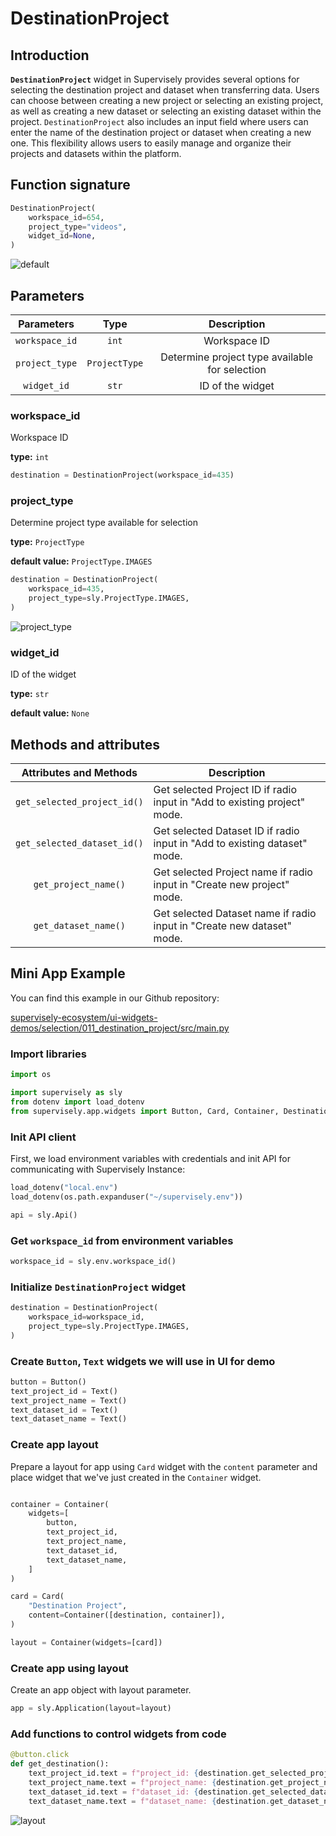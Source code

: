 # DestinationProject

## Introduction

**`DestinationProject`** widget in Supervisely provides several options for selecting the destination project and dataset when transferring data. Users can choose between creating a new project or selecting an existing project, as well as creating a new dataset or selecting an existing dataset within the project. `DestinationProject` also includes an input field where users can enter the name of the destination project or dataset when creating a new one. This flexibility allows users to easily manage and organize their projects and datasets within the platform.

## Function signature

```python
DestinationProject(
    workspace_id=654,
    project_type="videos",
    widget_id=None,
)
```

![default](https://user-images.githubusercontent.com/79905215/225234197-95dd3c3a-18dc-4fed-a583-b46cf101217c.png)

## Parameters

|   Parameters   |      Type     |                   Description                  |
| :------------: | :-----------: | :--------------------------------------------: |
| `workspace_id` |     `int`     |                  Workspace ID                  |
| `project_type` | `ProjectType` | Determine project type available for selection |
|   `widget_id`  |     `str`     |                ID of the widget                |

### workspace\_id

Workspace ID

**type:** `int`

```python
destination = DestinationProject(workspace_id=435)
```

### project\_type

Determine project type available for selection

**type:** `ProjectType`

**default value:** `ProjectType.IMAGES`

```python
destination = DestinationProject(
    workspace_id=435,
    project_type=sly.ProjectType.IMAGES,
)
```

![project\_type](https://user-images.githubusercontent.com/79905215/225234270-efeb6a3c-45a0-4a4c-9464-e0ba8e67f2d9.png)

### widget\_id

ID of the widget

**type:** `str`

**default value:** `None`

## Methods and attributes

|    Attributes and Methods   | Description                                                               |
| :-------------------------: | ------------------------------------------------------------------------- |
| `get_selected_project_id()` | Get selected Project ID if radio input in "Add to existing project" mode. |
| `get_selected_dataset_id()` | Get selected Dataset ID if radio input in "Add to existing dataset" mode. |
|     `get_project_name()`    | Get selected Project name if radio input in "Create new project" mode.    |
|     `get_dataset_name()`    | Get selected Dataset name if radio input in "Create new dataset" mode.    |

## Mini App Example

You can find this example in our Github repository:

[supervisely-ecosystem/ui-widgets-demos/selection/011\_destination\_project/src/main.py](https://github.com/supervisely-ecosystem/ui-widgets-demos/blob/master/selection/011\_destination\_project/src/main.py)

### Import libraries

```python
import os

import supervisely as sly
from dotenv import load_dotenv
from supervisely.app.widgets import Button, Card, Container, DestinationProject, Text
```

### Init API client

First, we load environment variables with credentials and init API for communicating with Supervisely Instance:

```python
load_dotenv("local.env")
load_dotenv(os.path.expanduser("~/supervisely.env"))

api = sly.Api()
```

### Get `workspace_id` from environment variables

```python
workspace_id = sly.env.workspace_id()
```

### Initialize `DestinationProject` widget

```python
destination = DestinationProject(
    workspace_id=workspace_id,
    project_type=sly.ProjectType.IMAGES,
)
```

### Create `Button`, `Text` widgets we will use in UI for demo

```python
button = Button()
text_project_id = Text()
text_project_name = Text()
text_dataset_id = Text()
text_dataset_name = Text()
```

### Create app layout

Prepare a layout for app using `Card` widget with the `content` parameter and place widget that we've just created in the `Container` widget.

```python

container = Container(
    widgets=[
        button,
        text_project_id,
        text_project_name,
        text_dataset_id,
        text_dataset_name,
    ]
)

card = Card(
    "Destination Project",
    content=Container([destination, container]),
)

layout = Container(widgets=[card])
```

### Create app using layout

Create an app object with layout parameter.

```python
app = sly.Application(layout=layout)
```

### Add functions to control widgets from code

```python
@button.click
def get_destination():
    text_project_id.text = f"project_id: {destination.get_selected_project_id()}"
    text_project_name.text = f"project_name: {destination.get_project_name()}"
    text_dataset_id.text = f"dataset_id: {destination.get_selected_dataset_id()}"
    text_dataset_name.text = f"dataset_name: {destination.get_dataset_name()}"
```

![layout](https://user-images.githubusercontent.com/79905215/225239059-f33aa092-a74f-47eb-93d3-247aec410e57.gif)

